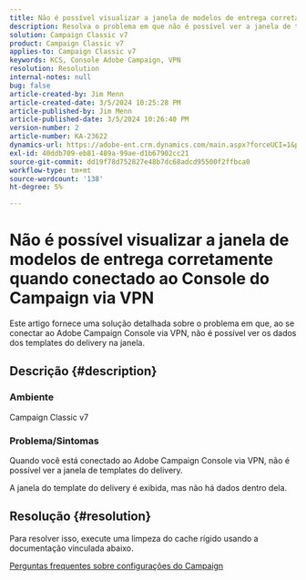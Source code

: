 ```yaml
---
title: Não é possível visualizar a janela de modelos de entrega corretamente quando conectado ao Console do Campaign via VPN
description: Resolva o problema em que não é possível ver a janela de templates do delivery quando conectado ao Console do Campaign via VPN. Você deve executar um cache rígido.
solution: Campaign Classic v7
product: Campaign Classic v7
applies-to: Campaign Classic v7
keywords: KCS, Console Adobe Campaign, VPN
resolution: Resolution
internal-notes: null
bug: false
article-created-by: Jim Menn
article-created-date: 3/5/2024 10:25:28 PM
article-published-by: Jim Menn
article-published-date: 3/5/2024 10:26:40 PM
version-number: 2
article-number: KA-23622
dynamics-url: https://adobe-ent.crm.dynamics.com/main.aspx?forceUCI=1&pagetype=entityrecord&etn=knowledgearticle&id=54f3ae41-3fdb-ee11-904d-6045bd006268
exl-id: 40ddb709-eb81-489a-99ae-d1b67902cc21
source-git-commit: dd19f78d752827e48b7dc68adcd95500f2ffbca0
workflow-type: tm+mt
source-wordcount: '138'
ht-degree: 5%

---
```


# Não é possível visualizar a janela de modelos de entrega corretamente quando conectado ao Console do Campaign via VPN


Este artigo fornece uma solução detalhada sobre o problema em que, ao se conectar ao Adobe Campaign Console via VPN, não é possível ver os dados dos templates do delivery na janela.

## Descrição {#description}


### <b>Ambiente</b>

Campaign Classic v7

### <b>Problema/Sintomas</b>

Quando você está conectado ao Adobe Campaign Console via VPN, não é possível ver a janela de templates do delivery.

A janela do template do delivery é exibida, mas não há dados dentro dela.


## Resolução {#resolution}


Para resolver isso, execute uma limpeza do cache rígido usando a documentação vinculada abaixo.

[Perguntas frequentes sobre configurações do Campaign](https://experienceleague.adobe.com/docs/campaign-classic/using/getting-started/starting-with-adobe-campaign/faq/faq-campaign-config.html?lang=en#perform-hard-cache-clear)
